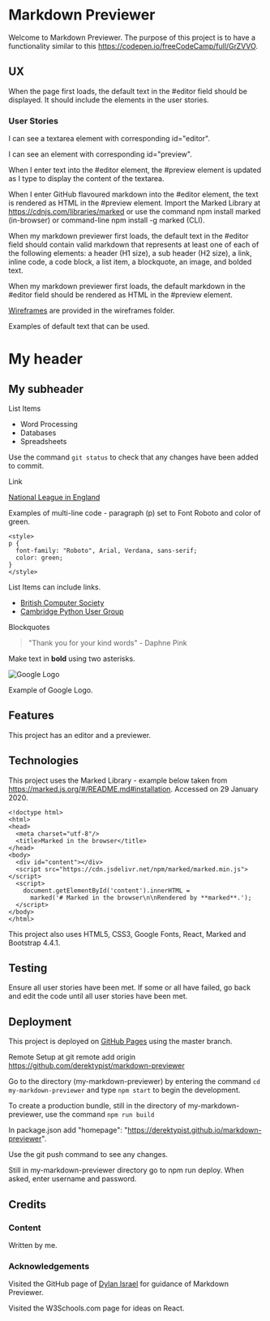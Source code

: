 # Markdown Previewer

Welcome to Markdown Previewer.  The purpose of this project is to have a functionality similar to this
https://codepen.io/freeCodeCamp/full/GrZVVO.

## UX

When the page first loads, the default text in the #editor field should be displayed.  It should include the
elements in the user stories.

### User Stories

I can see a textarea element with corresponding id="editor".

I can see an element with corresponding id="preview".

When I enter text into the #editor element, the #preview element is updated as I type to display the content of the textarea.

When I enter GitHub flavoured markdown into the #editor element, the text is rendered as HTML in the #preview element.
Import the Marked Library at https://cdnjs.com/libraries/marked or use the command npm install marked (in-browser) or command-line npm install -g marked (CLI).

When my markdown previewer first loads, the default text in the #editor field should contain valid 
markdown that represents at least one of each of the 
following elements: a header (H1 size), a sub header (H2 size), a link, inline code, 
a code block, a list item, a blockquote, an image, and bolded text.

When my markdown previewer first loads, the default markdown 
in the #editor field should be rendered as HTML in the #preview element.

[Wireframes](wireframes/wireframe-markdown-previewer.PNG) are provided in the wireframes folder.

Examples of default text that can be used.

# My header

## My subheader

List Items

* Word Processing
* Databases
* Spreadsheets

Use the command `git status` to check that any changes have been added to commit.

Link

[National League in England](https://www.thenationalleague.org.uk)

Examples of multi-line code - paragraph (p) set to Font Roboto and color of green.

```
<style>
p {
  font-family: "Roboto", Arial, Verdana, sans-serif;
  color: green;
}
</style>
```

List Items can include links.

* [British Computer Society](https://www.bcs.org)
* [Cambridge Python User Group](https://www.meetup.com/CamPUG)

Blockquotes

> "Thank you for your kind words" - Daphne Pink

Make text in **bold** using two asterisks.

![Google Logo](http://www.google.com/images/errors/logo_sm.gif)


Example of Google Logo.

## Features

This project has an editor and a previewer.

## Technologies

This project uses the Marked Library - example below taken from https://marked.js.org/#/README.md#installation.  Accessed on
29 January 2020.

```
<!doctype html>
<html>
<head>
  <meta charset="utf-8"/>
  <title>Marked in the browser</title>
</head>
<body>
  <div id="content"></div>
  <script src="https://cdn.jsdelivr.net/npm/marked/marked.min.js"></script>
  <script>
    document.getElementById('content').innerHTML =
      marked('# Marked in the browser\n\nRendered by **marked**.');
  </script>
</body>
</html>
```

This project also uses HTML5, CSS3, Google Fonts, React, Marked and Bootstrap 4.4.1.

## Testing

Ensure all user stories have been met.  If some or all have failed, go back and edit the code until all user stories have been met.

## Deployment

This project is deployed on [GitHub Pages](https://derektypist.github.io/markdown-previewer) using the master branch.

Remote Setup at git remote add origin https://github.com/derektypist/markdown-previewer

Go to the directory (my-markdown-previewer) by entering the command `cd my-markdown-previewer` and type `npm start` to
begin the development.

To create a production bundle, still in the directory of my-markdown-previewer, use the command `npm run build`

In package.json add "homepage": "https://derektypist.github.io/markdown-previewer".

Use the git push command to see any changes.

Still in my-markdown-previewer directory go to npm run deploy.  When asked, enter username and password.

## Credits

### Content

Written by me.

### Acknowledgements

Visited the GitHub page of [Dylan Israel](https://github.com/PizzaPokerGuy) for guidance of Markdown
Previewer.

Visited the W3Schools.com page for ideas on React.
